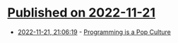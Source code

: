 # [Published on 2022-11-21](index.md)

* [2022-11-21, 21:06:19](https://lobste.rs/s/bifzw3/programming_is_pop_culture) - [Programming is a Pop Culture](https://www.baldurbjarnason.com/2022/programming-is-a-pop-culture/)
